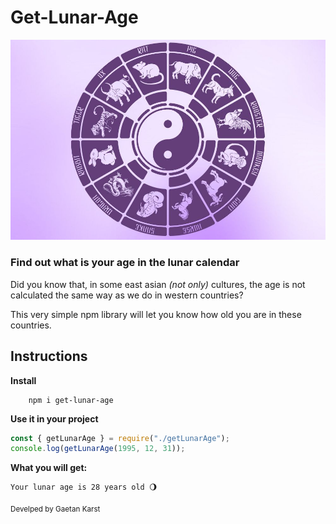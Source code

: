 # Get-Lunar-Age

![Test Image 4](assets/chinese-zodiac-main-1517924129.jpeg)

### Find out what is your age in the lunar calendar

Did you know that, in some east asian *(not only)* cultures, the age is not calculated the same way as we do in western countries?

This very simple npm library will let you know how old you are in these countries.

## Instructions

**Install**

```
    npm i get-lunar-age
```

**Use it in your project**

```js
const { getLunarAge } = require("./getLunarAge");
console.log(getLunarAge(1995, 12, 31));
```

**What you will get:**

```
Your lunar age is 28 years old 🌖
```

<sub>Develped by Gaetan Karst</sub>